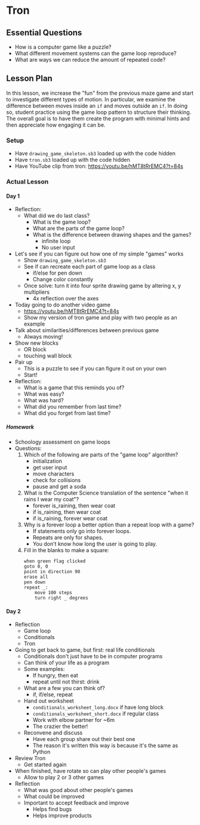 # Tron

## Essential Questions

- How is a computer game like a puzzle?
- What different movement systems can the game loop reproduce?
- What are ways we can reduce the amount of repeated code?

## Lesson Plan

In this lesson, we increase the "fun" from the previous maze game and start
to investigate different types of motion. In particular, we examine the
difference between moves inside an `if` and moves outside an `if`. In doing
so, student practice using the game loop pattern to structure their thinking.
The overall goal is to have them create the program with minimal hints and then
appreciate how engaging it can be.

### Setup

- Have `drawing_game_skeleton.sb3` loaded up with the code hidden
- Have `tron.sb3` loaded up with the code hidden
- Have YouTube clip from tron: https://youtu.be/hMT8tRrEMC4?t=84s

### Actual Lesson

#### Day 1

- Reflection:
    - What did we do last class?
        - What is the game loop?
        - What are the parts of the game loop?
        - What is the difference between drawing shapes and the games?
            - infinite loop
            - No user input
- Let's see if you can figure out how one of my simple "games" works
    - Show `drawing_game_skeleton.sb3`
    - See if can recreate each part of game loop as a class
        - if/else for pen down
        - Change color constantly
    - Once solve: turn it into four sprite drawing game by altering x, y multipliers
        - 4x reflection over the axes
- Today going to do another video game
    - https://youtu.be/hMT8tRrEMC4?t=84s
    - Show my version of tron game and play with two people as an example
- Talk about similarities/differences between previous game
    - Always moving!
- Show new blocks
    - OR block
    - touching wall block
- Pair up
    - This is a puzzle to see if you can figure it out on your own
    - Start!
- Reflection:
    - What is a game that this reminds you of?
    - What was easy?
    - What was hard?
    - What did you remember from last time?
    - What did you forget from last time?

##### Homework

- Schoology assessment on game loops
- Questions:
    1. Which of the following are parts of the "game loop" algorithm?
        - initialization
        - get user input
        - move characters
        - check for collisions
        - pause and get a soda
    2. What is the Computer Science translation of the sentence "when it rains I wear my coat"?
        - forever is_raining, then wear coat
        - if is_raining, then wear coat
        - if is_raining, forever wear coat
    3. Why is a forever loop a better option than a repeat loop with a game?
        - If statements only go into forever loops.
        - Repeats are only for shapes.
        - You don't know how long the user is going to play.
    4. Fill in the blanks to make a square:
        ```
        when green flag clicked
        goto 0, 0
        point in direction 90
        erase all
        pen down
        repeat _:
            move 100 steps
            turn right _ degrees
        ```

#### Day 2

- Reflection
    - Game loop
    - Conditionals
    - Tron
- Going to get back to game, but first: real life conditionals
    - Conditionals don't just have to be in computer programs
    - Can think of your life as a program
    - Some examples:
        - If hungry, then eat
        - repeat until not thirst: drink
    - What are a few you can think of?
        - if, if/else, repeat
    - Hand out worksheet
        - `conditionals_worksheet_long.docx` if have long block
        - `conditionals_worksheet_short.docx` if regular class
        - Work with elbow partner for ~6m
        - The crazier the better!
    - Reconvene and discuss
        - Have each group share out their best one
        - The reason it's written this way is because it's the same as Python
- Review Tron
    - Get started again
- When finished, have rotate so can play other people's games
    - Allow to play 2 or 3 other games
- Reflection
    - What was good about other people's games
    - What could be improved
    - Important to accept feedback and improve
        - Helps find bugs
        - Helps improve products
